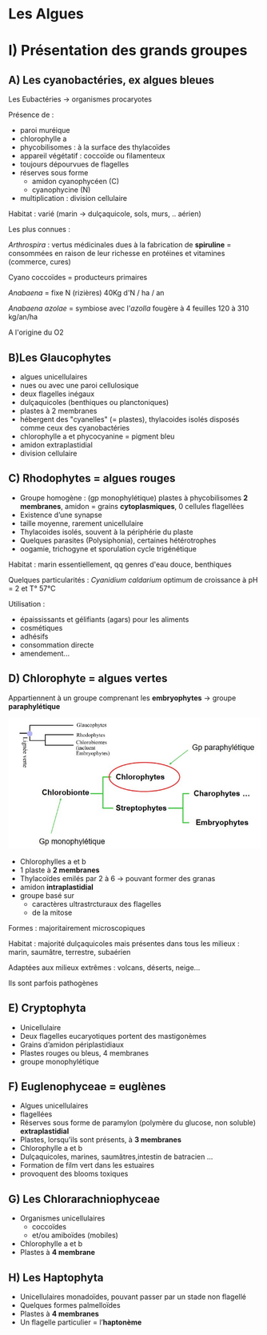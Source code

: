 # Les Algues

# I) Présentation des grands groupes

## A) Les cyanobactéries, ex algues bleues

Les Eubactéries -> organismes procaryotes

Présence de :

* paroi muréique
* chlorophylle a
* phycobilisomes : à la surface des thylacoïdes
* appareil végétatif : coccoïde ou filamenteux
* toujours dépourvues de flagelles
* réserves sous forme 
	* amidon cyanophycéen (C)
    * cyanophycine (N)
* multiplication : division cellulaire

Habitat : varié (marin -> dulçaquicole, sols, murs, .. aérien)

Les plus connues :

*Arthrospira* : vertus médicinales dues à la fabrication de **spiruline** = consommées en raison de leur richesse en protéines et vitamines (commerce, cures)

Cyano coccoïdes = producteurs primaires

*Anabaena* = fixe N (rizières) 40Kg d'N / ha / an

*Anabaena azolae* = symbiose avec l'*azolla* fougère à 4 feuilles 120 à 310 kg/an/ha

A l'origine du O2

## B)Les Glaucophytes

* algues unicellulaires
* nues ou avec une paroi cellulosique
* deux flagelles inégaux 
* dulçaquicoles (benthiques ou planctoniques)
* plastes à 2 membranes
* hébergent des "cyanelles" (= plastes), thylacoides isolés disposés comme ceux des cyanobactéries
* chlorophylle a et phycocyanine = pigment bleu
* amidon extraplastidial
* division cellulaire

## C) Rhodophytes = algues rouges

* Groupe homogène : (gp monophylétique) plastes à phycobilisomes **2 membranes**, amidon = grains **cytoplasmiques**, 0 cellules flagellées
* Existence d’une synapse
* taille moyenne, rarement unicellulaire
* Thylacoides isolés, souvent à la périphérie du plaste
* Quelques parasites (Polysiphonia), certaines hétérotrophes
* oogamie, trichogyne et sporulation cycle trigénétique

Habitat :  marin essentiellement, qq genres d'eau douce, benthiques

Quelques particularités : *Cyanidium caldarium* optimum de croissance à pH = 2 et T° 57°C

Utilisation : 

* épaississants et gélifiants (agars) pour les aliments
* cosmétiques
* adhésifs 
* consommation directe
* amendement...

## D) Chlorophyte = algues vertes

Appartiennent à un groupe comprenant les **embryophytes** -> groupe **paraphylétique**

![Groupe paraphylétique](Images/av.JPG)

* Chlorophylles a et b
* 1 plaste à **2 membranes**
* Thylacoïdes emilés par 2 à 6 -> pouvant former des granas
* amidon **intraplastidial**
* groupe basé sur
	* caractères ultrastrcturaux des flagelles
    * de la mitose

Formes : majoritairement microscopiques

Habitat : majorité dulçaquicoles mais présentes dans tous les milieux : marin, saumâtre, terrestre, subaérien

Adaptées aux milieux extrêmes : volcans, déserts, neige...

Ils sont parfois pathogènes

## E) Cryptophyta

* Unicellulaire
* Deux flagelles eucaryotiques portent des mastigonèmes
* Grains d’amidon périplastidiaux
* Plastes rouges ou bleus, 4 membranes
* groupe monophylétique

## F) Euglenophyceae = euglènes

* Algues unicellulaires
* flagellées
* Réserves sous forme de paramylon (polymère du glucose, non soluble) **extraplastidial**
* Plastes, lorsqu’ils sont présents, à **3 membranes**
* Chlorophylle a et b
* Dulçaquicoles, marines, saumâtres,intestin de batracien ...
* Formation de film vert dans les estuaires 
* provoquent des blooms toxiques

## G) Les Chlorarachniophyceae

* Organismes unicellulaires 
	* coccoïdes 
	* et/ou amiboïdes (mobiles) 
* Chlorophylle a et b
* Plastes à **4 membrane**

## H) Les Haptophyta

* Unicellulaires monadoïdes, pouvant passer par un stade non flagellé
* Quelques formes palmelloïdes
* Plastes à **4 membranes**
* Un flagelle particulier = l’**haptonème**






















